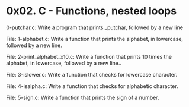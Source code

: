 # 0x02. C - Functions, nested loops

0-putchar.c:  Write a program that prints _putchar, followed by a new line

File: 1-alphabet.c:  Write a function that prints the alphabet, in lowercase, followed by a new line.

File: 2-print_alphabet_x10.c:  Write a function that prints 10 times the alphabet, in lowercase, followed by a new line..

File: 3-islower.c:  Write a function that checks for lowercase character.

File: 4-isalpha.c: Write a function that checks for alphabetic character.

File: 5-sign.c: Write a function that prints the sign of a number.
